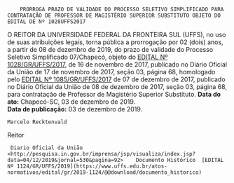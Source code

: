         PRORROGA PRAZO DE VALIDADE DO PROCESSO SELETIVO SIMPLIFICADO PARA CONTRATAÇÃO DE PROFESSOR DE MAGISTÉRIO SUPERIOR SUBSTITUTO OBJETO DO EDITAL DE Nº 1028UFFS2017  

 O REITOR DA UNIVERSIDADE FEDERAL DA FRONTEIRA SUL (UFFS), no uso de suas atribuições legais, torna pública a prorrogação por 02 (dois) anos, a partir de 08 de dezembro de 2019, do prazo de validade do Processo Seletivo Simplificado 07/Chapecó, objeto do [EDITAL Nº 1028/GR/UFFS/2017](https://www.uffs.edu.br/atos-normativos/edital/gr/2017-1028), de 16 de novembro de 2017, publicado no Diário Oficial da União de 17 de novembro de 2017, seção 03, página 68, homologado pelo [EDITAL Nº 1085/GR/UFFS/2017](https://www.uffs.edu.br/atos-normativos/edital/gr/2017-1085) de 07 de dezembro de 2017, publicado no Diário Oficial da União de 08 de dezembro de 2017, seção 03, página 68, para contratação de Professor de Magistério Superior Substituto.        **Data do ato:** Chapecó-SC, 03 de dezembro de 2019.   
 **Data de publicação:**  03 de dezembro de 2019. 

    Marcelo Recktenvald   
 Reitor 

     Diario Oficial da União <http://pesquisa.in.gov.br/imprensa/jsp/visualiza/index.jsp?data=04/12/2019&jornal=530&pagina=92>    Documento Histórico  [EDITAL Nº 1124/GR/UFFS/2019](https://www.uffs.edu.br/atos-normativos/edital/gr/2019-1124/@@download/documento_historico)     
      